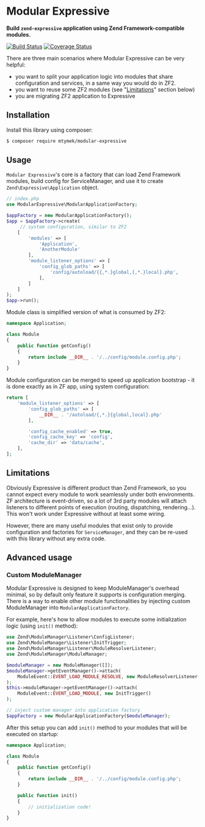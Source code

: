 Modular Expressive
==================

**Build `zend-expressive` application using Zend Framework-compatible modules.**

[![Build Status](https://travis-ci.org/mtymek/modular-expressive.svg)](https://travis-ci.org/mtymek/modular-expressive)
[![Coverage Status](https://coveralls.io/repos/mtymek/modular-expressive/badge.svg?branch=master&service=github)](https://coveralls.io/github/mtymek/modular-expressive?branch=master)

There are three main scenarios where Modular Expressive can be very helpful:

* you want to split your application logic into modules that share configuration and services, 
in a same way you would do in ZF2.
* you want to reuse some ZF2 modules (see "[Limitations](#limitations)" section below)
* you are migrating ZF2 application to Expressive 

Installation
------------

Install this library using composer:

```bash
$ composer require mtymek/modular-expressive
```

Usage
-----

`Modular Expressive`'s core is a factory that can load Zend Framework modules, build config for 
ServiceManager, and use it to create `Zend\Expressive\Application` object.  

```php
// index.php
use ModularExpressive\ModularApplicationFactory;

$appFactory = new ModularApplicationFactory();
$app = $appFactory->create(
     // system configuration, similar to ZF2
    [
        'modules' => [
            'Application',
            'AnotherModule'
        ],
        'module_listener_options' => [
            'config_glob_paths' => [
                'config/autoload/{{,*.}global,{,*.}local}.php',
            ],
        ]
    ]
);
$app->run();
```

Module class is simplified version of what is consumed by ZF2: 

```php
namespace Application;

class Module
{
    public function getConfig()
    {
        return include __DIR__ . '/../config/module.config.php';
    }
}
```

Module configuration can be merged to speed up application bootstrap - it is done exactly as in ZF app, 
using system configuration:

```php
return [
    'module_listener_options' => [
        'config_glob_paths' => [
            __DIR__ . '/autoload/{,*.}{global,local}.php'
        ],

        'config_cache_enabled' => true,
        'config_cache_key' => 'config',
        'cache_dir' => 'data/cache',
    ],
];
```

Limitations
-----------

Obviously Expressive is different product than Zend Framework, so you cannot expect every module
to work seamlessly under both environments. ZF architecture is event-driven, so a lot of 3rd party
modules will attach listeners to different points of execution (routing, dispatching, rendering...).
This won't work under Expressive without at least some wiring.

However, there are many useful modules that exist only to provide configuration and factories 
for `ServiceManager`, and they can be re-used with this library without any extra code.
 

Advanced usage
--------------

### Custom ModuleManager

Modular Expressive is designed to keep ModuleManager's overhead minimal, so by default only feature 
it supports is configuration merging. There is a way to enable other module functionalities by
injecting custom ModuleManager into `ModularApplicationFactory`.

For example, here's how to allow modules to execute some initialization logic (using `init()` method):


```php
use Zend\ModuleManager\Listener\ConfigListener;
use Zend\ModuleManager\Listener\InitTrigger;
use Zend\ModuleManager\Listener\ModuleResolverListener;
use Zend\ModuleManager\ModuleManager;

$moduleManager = new ModuleManager([]);
$moduleManager->getEventManager()->attach(
    ModuleEvent::EVENT_LOAD_MODULE_RESOLVE, new ModuleResolverListener()
);
$this->moduleManager->getEventManager()->attach(
    ModuleEvent::EVENT_LOAD_MODULE, new InitTrigger()
);

// inject custom manager into application factory
$appFactory = new ModularApplicationFactory($moduleManager);
```

After this setup you can add `init()` method to your modules that will be executed on startup:

```php
namespace Application;

class Module
{
    public function getConfig()
    {
        return include __DIR__ . '/../config/module.config.php';
    }

    public function init()
    {
        // initialization code!
    }
}
```
